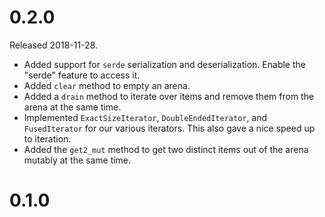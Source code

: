 # 0.2.0

Released 2018-11-28.

* Added support for `serde` serialization and deserialization. Enable the
  "serde" feature to access it.
* Added `clear` method to empty an arena.
* Added a `drain` method to iterate over items and remove them from the arena at
  the same time.
* Implemented `ExactSizeIterator`, `DoubleEndedIterator`, and `FusedIterator`
  for our various iterators. This also gave a nice speed up to iteration.
* Added the `get2_mut` method to get two distinct items out of the arena mutably
  at the same time.

# 0.1.0
